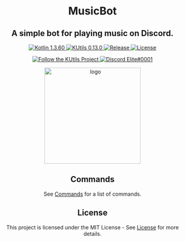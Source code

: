 <h1 align="center">MusicBot</h1>
<h2 align="center">A simple bot for playing music on Discord.</h2>

<p align="center">
    <a href="https://kotlinlang.org/">
        <img src="https://img.shields.io/badge/Kotlin-1.3.60-blue.svg" alt="Kotlin 1.3.60">
    </a>
    <a href="https://gitlab.com/Aberrantfox/KUtils">
        <img src="https://img.shields.io/badge/KUtils-0.13.0-blueviolet.svg" alt="KUtils 0.13.0">
    </a>
    <a href="https://github.com/cFerg/MusicBot/releases/">
        <img src="https://img.shields.io/github/release/cFerg/MusicBot.svg" alt="Release">
    </a>
    <a href="LICENSE.md">
        <img src="https://img.shields.io/github/license/cFerg/MusicBot.svg" alt="License">
    </a>
</p>
<p align="center">
    <a href="https://discord.gg/REZVVjA">
        <img src="https://img.shields.io/discord/453208597082406912?logo=discord" alt="Follow the KUtils Project">
    </a>
    <a href="https://discordapp.com/users/167417801873555456/">
        <img src="https://img.shields.io/badge/Discord-Elite%230001-9cf.svg" alt="Discord Elite#0001">
    </a>
</p>
<p align="center">
    <img src="https://i.imgur.com/MKLAMIb.png" width="256" alt="logo">
</p>


<h2 align="center">Commands</h2>
<p align="center">See <a href="commands.md">Commands</a> for a list of commands.</p>
<h2 align="center">License</h2>
<p align="center">This project is licensed under the MIT License - See <a href="LICENSE.md">License</a> for more details.</p>
